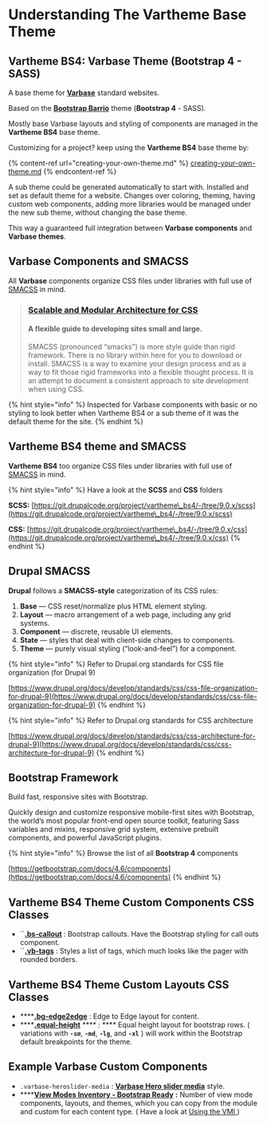 # Understanding The Vartheme Base Theme

## Vartheme BS4: Varbase Theme (Bootstrap 4 - SASS)

A base theme for [**Varbase**](https://www.drupal.org/project/varbase) standard websites.

Based on the [**Bootstrap Barrio**](https://www.drupal.org/project/bootstrap\_barrio) theme (**Bootstrap 4** - SASS).

Mostly base Varbase layouts and styling of components are managed in the **Vartheme BS4** base theme.

Customizing for a project? keep using the **Vartheme BS4** base theme by:

{% content-ref url="creating-your-own-theme.md" %}
[creating-your-own-theme.md](creating-your-own-theme.md)
{% endcontent-ref %}

A sub theme could be generated automatically to start with. Installed and set as default theme for a website. Changes over coloring, theming, having custom web components, adding more libraries would be managed under the new sub theme, without changing the base theme.

This way a guaranteed full integration between **Varbase components** and **Varbase themes**.

## Varbase Components and SMACSS

All **Varbase** components organize CSS files under libraries with full use of [SMACSS](http://smacss.com/book/) in mind.

> ### [Scalable and Modular Architecture for CSS](http://smacss.com/)
>
> #### A flexible guide to developing sites small and large.
>
> SMACSS (pronounced “smacks”) is more style guide than rigid framework. There is no library within here for you to download or install. SMACSS is a way to examine your design process and as a way to fit those rigid frameworks into a flexible thought process. It is an attempt to document a consistent approach to site development when using CSS.

{% hint style="info" %}
Inspected for Varbase components with basic or no styling to look better when Vartheme BS4 or a sub theme of it was the default theme for the site.
{% endhint %}

## Vartheme BS4 theme and SMACSS

**Vartheme BS4** too organize CSS files under libraries with full use of [SMACSS](http://smacss.com/book/) in mind.

{% hint style="info" %}
Have a look at the **SCSS** and **CSS** folders

**SCSS:** [https://git.drupalcode.org/project/vartheme\_bs4/-/tree/9.0.x/scss](https://git.drupalcode.org/project/vartheme\_bs4/-/tree/9.0.x/scss)

**CSS:** [https://git.drupalcode.org/project/vartheme\_bs4/-/tree/9.0.x/css](https://git.drupalcode.org/project/vartheme\_bs4/-/tree/9.0.x/css)
{% endhint %}



## Drupal SMACSS

**Drupal** follows a **SMACSS-style** categorization of its CSS rules:

1. **Base** — CSS reset/normalize plus HTML element styling.
2. **Layout** — macro arrangement of a web page, including any grid systems.
3. **Component** — discrete, reusable UI elements.
4. **State** — styles that deal with client-side changes to components.
5. **Theme** — purely visual styling (“look-and-feel”) for a component.



{% hint style="info" %}
Refer to Drupal.org standards for CSS file organization (for Drupal 9)

[https://www.drupal.org/docs/develop/standards/css/css-file-organization-for-drupal-9](https://www.drupal.org/docs/develop/standards/css/css-file-organization-for-drupal-9)
{% endhint %}

{% hint style="info" %}
Refer to Drupal.org standards for CSS architecture

[https://www.drupal.org/docs/develop/standards/css/css-architecture-for-drupal-9](https://www.drupal.org/docs/develop/standards/css/css-architecture-for-drupal-9)
{% endhint %}

## Bootstrap Framework

Build fast, responsive sites with Bootstrap.

Quickly design and customize responsive mobile-first sites with Bootstrap, the world’s most popular front-end open source toolkit, featuring Sass variables and mixins, responsive grid system, extensive prebuilt components, and powerful JavaScript plugins.

{% hint style="info" %}
Browse the list of all **Bootstrap 4** components

[https://getbootstrap.com/docs/4.6/components](https://getbootstrap.com/docs/4.6/components)
{% endhint %}

## Vartheme BS4 Theme Custom Components CSS Classes

* ``[**.bs-callout**](https://git.drupalcode.org/project/vartheme\_bs4/-/blob/9.0.x/scss/components/bs-callouts.component.scss) : Bootstrap callouts. Have the Bootstrap styling for call outs component.
* ``[**.vb-tags**](https://git.drupalcode.org/project/vartheme\_bs4/-/blob/9.0.x/scss/components/vb-tags.component.scss) : Styles a list of tags, which much looks like the pager with rounded borders.

## Vartheme BS4 Theme Custom Layouts CSS Classes

* ****[**.bg-edge2edge**](https://git.drupalcode.org/project/vartheme\_bs4/-/blob/9.0.x/scss/layout/edge2edge.layout.scss) : Edge to Edge layout for content.
* ****[**.equal-height**](https://git.drupalcode.org/project/vartheme\_bs4/-/blob/9.0.x/scss/layout/equal-height.layout.scss) **** : **** Equal height layout for bootstrap rows. ( variations with _**`-sm`**_, **`-md`**, **`-lg`**, and **`-xl`** ) will work within the Bootstrap default breakpoints for the theme.



## Example Varbase Custom Components

* `.varbase-heroslider-media` : [**Varbase Hero slider media**](https://www.drupal.org/project/varbase\_heroslider\_media) style.
* ****[**View Modes Inventory - Bootstrap Ready**](https://www.drupal.org/project/vmi) **:** Number of view mode components, layouts, and themes, which you can copy from the module and custom for each content type. ( Have a look at [Using the VMI ](../configuring-a-varbase-site/using-view-modes-inventory.md))
